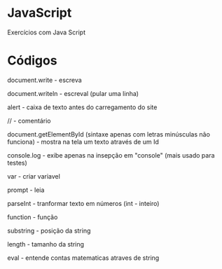 # JavaScript
Exercícios com Java Script
# Códigos
document.write - escreva

document.writeln - escreval (pular uma linha)

alert - caixa de texto antes do carregamento do site

// - comentário

document.getElementById (sintaxe apenas com letras minúsculas não funciona) - mostra na tela um texto através de um Id 

console.log - exibe apenas na insepção em "console" (mais usado para testes)

var - criar variavel

prompt - leia

parseInt - tranformar texto em números (int - inteiro)

function - função

substring - posição da string

length - tamanho da string

eval - entende contas matematicas atraves de string

